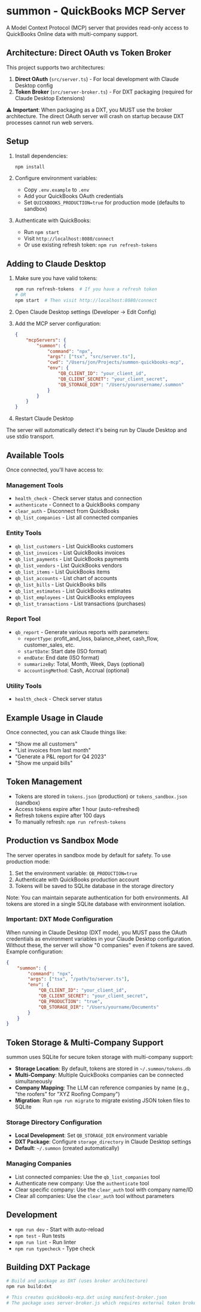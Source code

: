# summon - QuickBooks MCP Server

A Model Context Protocol (MCP) server that provides read-only access to QuickBooks Online data with multi-company support.

## Architecture: Direct OAuth vs Token Broker

This project supports two architectures:

1. **Direct OAuth** (`src/server.ts`) - For local development with Claude Desktop config
2. **Token Broker** (`src/server-broker.ts`) - For DXT packaging (required for Claude Desktop Extensions)

⚠️ **Important**: When packaging as a DXT, you MUST use the broker architecture. The direct OAuth server will crash on startup because DXT processes cannot run web servers.

## Setup

1. Install dependencies:

    ```bash
    npm install
    ```

2. Configure environment variables:

    - Copy `.env.example` to `.env`
    - Add your QuickBooks OAuth credentials
    - Set `QUICKBOOKS_PRODUCTION=true` for production mode (defaults to sandbox)

3. Authenticate with QuickBooks:
    - Run `npm start`
    - Visit `http://localhost:8080/connect`
    - Or use existing refresh token: `npm run refresh-tokens`

## Adding to Claude Desktop

1. Make sure you have valid tokens:

    ```bash
    npm run refresh-tokens  # If you have a refresh token
    # OR
    npm start  # Then visit http://localhost:8080/connect
    ```

2. Open Claude Desktop settings (Developer → Edit Config)

3. Add the MCP server configuration:

    ```json
    {
        "mcpServers": {
            "summon": {
                "command": "npx",
                "args": ["tsx", "src/server.ts"],
                "cwd": "/Users/jon/Projects/summon-quickbooks-mcp",
                "env": {
                    "QB_CLIENT_ID": "your_client_id",
                    "QB_CLIENT_SECRET": "your_client_secret",
                    "QB_STORAGE_DIR": "/Users/yourusername/.summon"
                }
            }
        }
    }
    ```

4. Restart Claude Desktop

The server will automatically detect it's being run by Claude Desktop and use stdio transport.

## Available Tools

Once connected, you'll have access to:

### Management Tools

-   `health_check` - Check server status and connection
-   `authenticate` - Connect to a QuickBooks company
-   `clear_auth` - Disconnect from QuickBooks
-   `qb_list_companies` - List all connected companies

### Entity Tools

-   `qb_list_customers` - List QuickBooks customers
-   `qb_list_invoices` - List QuickBooks invoices
-   `qb_list_payments` - List QuickBooks payments
-   `qb_list_vendors` - List QuickBooks vendors
-   `qb_list_items` - List QuickBooks items
-   `qb_list_accounts` - List chart of accounts
-   `qb_list_bills` - List QuickBooks bills
-   `qb_list_estimates` - List QuickBooks estimates
-   `qb_list_employees` - List QuickBooks employees
-   `qb_list_transactions` - List transactions (purchases)

### Report Tool

-   `qb_report` - Generate various reports with parameters:
    -   `reportType`: profit_and_loss, balance_sheet, cash_flow, customer_sales, etc.
    -   `startDate`: Start date (ISO format)
    -   `endDate`: End date (ISO format)
    -   `summarizeBy`: Total, Month, Week, Days (optional)
    -   `accountingMethod`: Cash, Accrual (optional)

### Utility Tools

-   `health_check` - Check server status

## Example Usage in Claude

Once connected, you can ask Claude things like:

-   "Show me all customers"
-   "List invoices from last month"
-   "Generate a P&L report for Q4 2023"
-   "Show me unpaid bills"

## Token Management

-   Tokens are stored in `tokens.json` (production) or `tokens_sandbox.json` (sandbox)
-   Access tokens expire after 1 hour (auto-refreshed)
-   Refresh tokens expire after 100 days
-   To manually refresh: `npm run refresh-tokens`

## Production vs Sandbox Mode

The server operates in sandbox mode by default for safety. To use production mode:

1. Set the environment variable: `QB_PRODUCTION=true`
2. Authenticate with QuickBooks production account
3. Tokens will be saved to SQLite database in the storage directory

Note: You can maintain separate authentication for both environments. All tokens are stored in a single SQLite database with environment isolation.

### Important: DXT Mode Configuration

When running in Claude Desktop (DXT mode), you MUST pass the OAuth credentials as environment variables in your Claude Desktop configuration. Without these, the server will show "0 companies" even if tokens are saved. Example configuration:

```json
{
    "summon": {
        "command": "npx",
        "args": ["tsx", "/path/to/server.ts"],
        "env": {
            "QB_CLIENT_ID": "your_client_id",
            "QB_CLIENT_SECRET": "your_client_secret",
            "QB_PRODUCTION": "true",
            "QB_STORAGE_DIR": "/Users/yourname/Documents"
        }
    }
}
```

## Token Storage & Multi-Company Support

summon uses SQLite for secure token storage with multi-company support:

-   **Storage Location**: By default, tokens are stored in `~/.summon/tokens.db`
-   **Multi-Company**: Multiple QuickBooks companies can be connected simultaneously
-   **Company Mapping**: The LLM can reference companies by name (e.g., "the roofers" for "XYZ Roofing Company")
-   **Migration**: Run `npm run migrate` to migrate existing JSON token files to SQLite

### Storage Directory Configuration

-   **Local Development**: Set `QB_STORAGE_DIR` environment variable
-   **DXT Package**: Configure `storage_directory` in Claude Desktop settings
-   **Default**: `~/.summon` (created automatically)

### Managing Companies

-   List connected companies: Use the `qb_list_companies` tool
-   Authenticate new company: Use the `authenticate` tool
-   Clear specific company: Use the `clear_auth` tool with company name/ID
-   Clear all companies: Use the `clear_auth` tool without parameters

## Development

-   `npm run dev` - Start with auto-reload
-   `npm test` - Run tests
-   `npm run lint` - Run linter
-   `npm run typecheck` - Type check

## Building DXT Package

```bash
# Build and package as DXT (uses broker architecture)
npm run build:dxt

# This creates quickbooks-mcp.dxt using manifest-broker.json
# The package uses server-broker.js which requires external token broker
```
